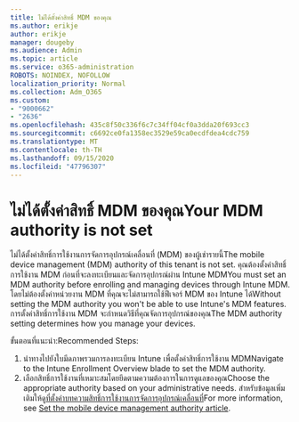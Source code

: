 ```yaml
---
title: ไม่ได้ตั้งค่าสิทธิ์ MDM ของคุณ
ms.author: erikje
author: erikje
manager: dougeby
ms.audience: Admin
ms.topic: article
ms.service: o365-administration
ROBOTS: NOINDEX, NOFOLLOW
localization_priority: Normal
ms.collection: Adm_O365
ms.custom:
- "9000662"
- "2636"
ms.openlocfilehash: 435c8f50c336f6c7c34ff04cf0a3dda20f693cc3
ms.sourcegitcommit: c6692ce0fa1358ec3529e59ca0ecdfdea4cdc759
ms.translationtype: MT
ms.contentlocale: th-TH
ms.lasthandoff: 09/15/2020
ms.locfileid: "47796307"
---
```

# <a name="your-mdm-authority-is-not-set"></a><span data-ttu-id="8355b-102">ไม่ได้ตั้งค่าสิทธิ์ MDM ของคุณ</span><span class="sxs-lookup"><span data-stu-id="8355b-102">Your MDM authority is not set</span></span>

<span data-ttu-id="8355b-103">ไม่ได้ตั้งค่าสิทธิ์การใช้งานการจัดการอุปกรณ์เคลื่อนที่ (MDM) ของผู้เช่ารายนี้</span><span class="sxs-lookup"><span data-stu-id="8355b-103">The mobile device management (MDM) authority of this tenant is not set.</span></span> <span data-ttu-id="8355b-104">คุณต้องตั้งค่าสิทธิ์การใช้งาน MDM ก่อนที่จะลงทะเบียนและจัดการอุปกรณ์ผ่าน Intune MDM</span><span class="sxs-lookup"><span data-stu-id="8355b-104">You must set an MDM authority before enrolling and managing devices through Intune MDM.</span></span> <span data-ttu-id="8355b-105">โดยไม่ต้องตั้งค่าหน่วยงาน MDM ที่คุณจะไม่สามารถใช้ฟีเจอร์ MDM ของ Intune ได้</span><span class="sxs-lookup"><span data-stu-id="8355b-105">Without setting the MDM authority you won't be able to use Intune's MDM features.</span></span> <span data-ttu-id="8355b-106">การตั้งค่าสิทธิ์การใช้งาน MDM จะกำหนดวิธีที่คุณจัดการอุปกรณ์ของคุณ</span><span class="sxs-lookup"><span data-stu-id="8355b-106">The MDM authority setting determines how you manage your devices.</span></span>

<span data-ttu-id="8355b-107">ขั้นตอนที่แนะนำ:</span><span class="sxs-lookup"><span data-stu-id="8355b-107">Recommended Steps:</span></span>
1. <span data-ttu-id="8355b-108">นำทางไปยังใบมีดภาพรวมการลงทะเบียน Intune เพื่อตั้งค่าสิทธิ์การใช้งาน MDM</span><span class="sxs-lookup"><span data-stu-id="8355b-108">Navigate to the Intune Enrollment Overview blade to set the MDM authority.</span></span>
2. <span data-ttu-id="8355b-109">เลือกสิทธิ์การใช้งานที่เหมาะสมโดยยึดตามความต้องการในการดูแลของคุณ</span><span class="sxs-lookup"><span data-stu-id="8355b-109">Choose the appropriate authority based on your administrative needs.</span></span> <span data-ttu-id="8355b-110">สำหรับข้อมูลเพิ่มเติมให้ดู[ที่ตั้งค่าบทความสิทธิ์การใช้งานการจัดการอุปกรณ์เคลื่อนที่](https://docs.microsoft.com/intune/mdm-authority-set)</span><span class="sxs-lookup"><span data-stu-id="8355b-110">For more information, see [Set the mobile device management authority article](https://docs.microsoft.com/intune/mdm-authority-set).</span></span>